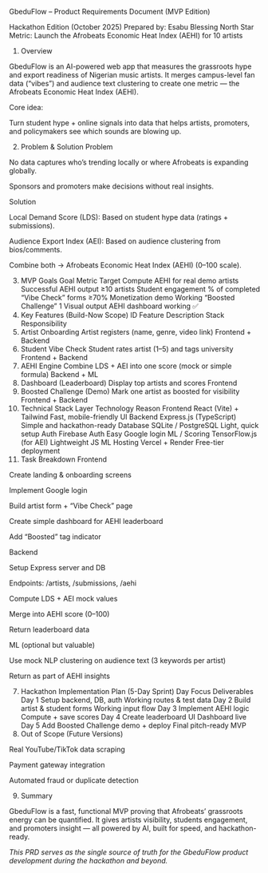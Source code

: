 GbeduFlow – Product Requirements Document (MVP Edition)

Hackathon Edition (October 2025)
Prepared by: Esabu Blessing
North Star Metric: Launch the Afrobeats Economic Heat Index (AEHI) for 10 artists


1. Overview

GbeduFlow is an AI-powered web app that measures the grassroots hype and export readiness of Nigerian music artists.
It merges campus-level fan data (“vibes”) and audience text clustering to create one metric — the Afrobeats Economic Heat Index (AEHI).

Core idea:

Turn student hype + online signals into data that helps artists, promoters, and policymakers see which sounds are blowing up.

2. Problem & Solution
Problem

No data captures who’s trending locally or where Afrobeats is expanding globally.

Sponsors and promoters make decisions without real insights.

Solution

Local Demand Score (LDS): Based on student hype data (ratings + submissions).

Audience Export Index (AEI): Based on audience clustering from bios/comments.

Combine both → Afrobeats Economic Heat Index (AEHI) (0–100 scale).

3. MVP Goals
Goal	Metric	Target
Compute AEHI for real demo artists	Successful AEHI output	≥10 artists
Student engagement	% of completed “Vibe Check” forms	≥70%
Monetization demo	Working “Boosted Challenge”	1
Visual output	AEHI dashboard working	✅
4. Key Features (Build-Now Scope)
ID	Feature	Description	Stack Responsibility
1. Artist Onboarding	Artist registers (name, genre, video link)	Frontend + Backend	
2. Student Vibe Check	Student rates artist (1–5) and tags university	Frontend + Backend	
3. AEHI Engine	Combine LDS + AEI into one score (mock or simple formula)	Backend + ML	
4. Dashboard (Leaderboard)	Display top artists and scores	Frontend	
5. Boosted Challenge (Demo)	Mark one artist as boosted for visibility	Frontend + Backend	
5. Technical Stack
Layer	Technology	Reason
Frontend	React (Vite) + Tailwind	Fast, mobile-friendly UI
Backend	Express.js (TypeScript)	Simple and hackathon-ready
Database	SQLite / PostgreSQL	Light, quick setup
Auth	Firebase Auth	Easy Google login
ML / Scoring	TensorFlow.js (for AEI)	Lightweight JS ML
Hosting	Vercel + Render	Free-tier deployment
6. Task Breakdown
Frontend

 Create landing & onboarding screens

 Implement Google login

 Build artist form + “Vibe Check” page

 Create simple dashboard for AEHI leaderboard

 Add “Boosted” tag indicator

Backend

 Setup Express server and DB

 Endpoints: /artists, /submissions, /aehi

 Compute LDS + AEI mock values

 Merge into AEHI score (0–100)

 Return leaderboard data

ML (optional but valuable)

 Use mock NLP clustering on audience text (3 keywords per artist)

 Return as part of AEHI insights

7. Hackathon Implementation Plan (5-Day Sprint)
Day	Focus	Deliverables
Day 1	Setup backend, DB, auth	Working routes & test data
Day 2	Build artist & student forms	Working input flow
Day 3	Implement AEHI logic	Compute + save scores
Day 4	Create leaderboard UI	Dashboard live
Day 5	Add Boosted Challenge demo + deploy	Final pitch-ready MVP
8. Out of Scope (Future Versions)

Real YouTube/TikTok data scraping

Payment gateway integration

Automated fraud or duplicate detection

9. Summary

GbeduFlow is a fast, functional MVP proving that Afrobeats’ grassroots energy can be quantified.
It gives artists visibility, students engagement, and promoters insight — all powered by AI, built for speed, and hackathon-ready.

*This PRD serves as the single source of truth for the GbeduFlow product development during the hackathon and beyond.*
